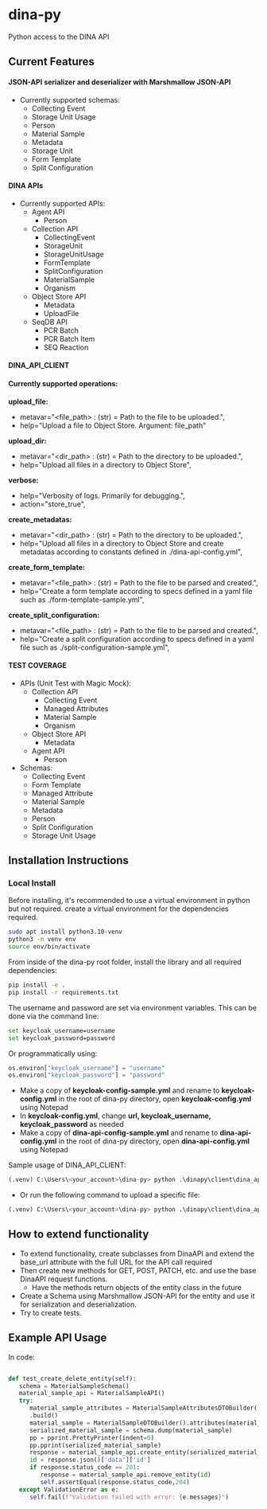 # dina-py

Python access to the DINA API

## Current Features

#### JSON-API serializer and deserializer with Marshmallow JSON-API
- Currently supported schemas:
    - Collecting Event
    - Storage Unit Usage
    - Person
    - Material Sample
    - Metadata
    - Storage Unit
    - Form Template
    - Split Configuration
#### DINA APIs
- Currently supported APIs:
    - Agent API
        - Person
    - Collection API
        - CollectingEvent
        - StorageUnit
        - StorageUnitUsage
        - FormTemplate
        - SplitConfiguration
        - MaterialSample
        - Organism
    - Object Store API
        - Metadata
        - UploadFile
    - SeqDB API
        - PCR Batch
        - PCR Batch Item
        - SEQ Reaction
  
#### DINA_API_CLIENT
#### Currently supported operations:
   **upload_file:**
   - metavar="<file_path> : (str) = Path to the file to be uploaded.",
   - help="Upload a file to Object Store. Argument: file_path"
     
   **upload_dir:**
   - metavar="<dir_path> : (str) = Path to the directory to be uploaded.",
   - help="Upload all files in a directory to Object Store",
   
   **verbose:**
   - help="Verbosity of logs. Primarily for debugging.",
   - action="store_true",

   **create_metadatas:**
   - metavar="<dir_path> : (str) = Path to the directory to be uploaded.",
   - help="Upload all files in a directory to Object Store and create metadatas according to constants defined in ./dina-api-config.yml",

   **create_form_template:**
   - metavar="<file_path> : (str) = Path to the file to be parsed and created.",
   - help="Create a form template according to specs defined in a yaml file such as ./form-template-sample.yml",

   **create_split_configuration:**
   - metavar="<file_path> : (str) = Path to the file to be parsed and created.",
   - help="Create a split configuration according to specs defined in a yaml file such as ./split-configuration-sample.yml",

#### TEST COVERAGE
- APIs (Unit Test with Magic Mock):
    - Collection API
        - Collecting Event
        - Managed Attributes
        - Material Sample
        - Organism
    - Object Store API
        - Metadata
    - Agent API
        - Person
- Schemas:
   - Collecting Event
   - Form Template
   - Managed Attribute
   - Material Sample
   - Metadata
   - Person
   - Split Configuration
   - Storage Unit Usage

## Installation Instructions
### Local Install

Before installing, it's recommended to use a virtual environment in python but not required. create 
a virtual environment for the dependencies required.

```bash
sudo apt install python3.10-venv
python3 -m venv env
source env/bin/activate
```
From inside of the dina-py root folder, install the library and all required dependencies:

```bash
pip install -e .
pip install -r requirements.txt
```

The username and password are set via environment variables. This can be done via the command line:

```bash
set keycloak_username=username
set keycloak_password=password
```

Or programmatically using:

```py
os.environ["keycloak_username"] = "username"
os.environ["keycloak_password"] = "password"
```

* Make a copy of **keycloak-config-sample.yml** and rename to **keycloak-config.yml** in the root of dina-py directory, open **keycloak-config.yml** using Notepad
* In **keycloak-config.yml**, change **url, keycloak_username, keycloak_password** as needed
* Make a copy of **dina-api-config-sample.yml** and rename to **dina-api-config.yml** in the root of dina-py directory, open **dina-api-config.yml** using Notepad

Sample usage of DINA_API_CLIENT:
```py
(.venv) C:\Users\<your_account>\dina-py> python .\dinapy\client\dina_api_client.py -upload_dir '<object_upload_dir>'
```
* Or run the following command to upload a specific file:
```py
(.venv) C:\Users\<your_account>\dina-py> python .\dinapy\client\dina_api_client.py -upload_file '<object_upload_dir>/<file_name>'
```

## How to extend functionality 

* To extend functionality, create subclasses from DinaAPI and extend the base_url attribute with the full URL for the API call required
* Then create new methods for GET, POST, PATCH, etc. and use the base DinaAPI request functions.
    * Have the methods return objects of the entity class in the future
* Create a Schema using Marshmallow JSON-API for the entity and use it for serialization and deserialization.
* Try to create tests.

## Example API Usage

In code:
```py

def test_create_delete_entity(self):
   schema = MaterialSampleSchema()
   material_sample_api = MaterialSampleAPI()
   try:
      material_sample_attributes = MaterialSampleAttributesDTOBuilder().group("aafc").materialSampleName("test").materialSampleType("WHOLE_ORGANISM")\
      .build()
      material_sample = MaterialSampleDTOBuilder().attributes(material_sample_attributes).build()
      serialized_material_sample = schema.dump(material_sample)
      pp = pprint.PrettyPrinter(indent=0)
      pp.pprint(serialized_material_sample)
      response = material_sample_api.create_entity(serialized_material_sample)
      id = response.json()['data']['id']
      if response.status_code == 201:
         response = material_sample_api.remove_entity(id)
         self.assertEqual(response.status_code,204)
   except ValidationError as e:
      self.fail(f"Validation failed with error: {e.messages}")

